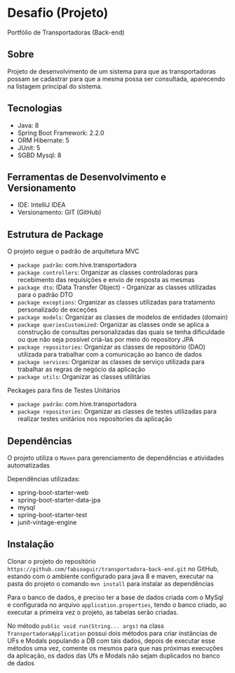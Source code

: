 # Desafio (Projeto)
Portfólio de Transportadoras (Back-end)

## Sobre
Projeto de desenvolvimento de um sistema para que as transportadoras possam se
cadastrar para que a mesma possa ser consultada, aparecendo na listagem principal do sistema.

## Tecnologias
- Java: 8
- Spring Boot Framework: 2.2.0
- ORM Hibernate: 5
- JUnit: 5
- SGBD Mysql: 8

## Ferramentas de Desenvolvimento e Versionamento
- IDE: IntelliJ IDEA
- Versionamento: GIT (GitHub)

## Estrutura de Package
O projeto segue o padrão de arquitetura MVC

- `package padrão`: com.hive.transportadora
- `package controllers`:  Organizar as classes controladoras para recebimento das requisições e envio de resposta as mesmas
- `package dto`: (Data Transfer Object) - Organizar as classes utilizadas para o padrão DTO
- `package exceptions`: Organizar as classes utilizadas para tratamento personalizado de exceções
- `package models`: Organizar as classes de modelos de entidades (domain)
- `package queriesCustomized`: Organizar as classes onde se aplica a construção de consultas personalizadas das quais
se tenha dificuldade ou que não seja possível criá-las por meio do repository JPA
- `package repositories`: Organizar as classes de repositório (DAO) utilizada para trabalhar com a comunicação ao banco de dados
- `package services`: Organizar as classes de serviço utilizada para trabalhar as regras de negócio da aplicação
- `package utils`: Organizar as classes utilitárias

Peckages para fins de Testes Unitários
- `package padrão`: com.hive.transportadora
- `package repositories`: Organizar as classes de testes utilizadas para realizar testes unitários nos repositories da aplicação

## Dependências
O projeto utiliza o `Maven` para gerenciamento de dependências e atividades automatizadas

Dependências utilizadas:
- spring-boot-starter-web
- spring-boot-starter-data-jpa
- mysql
- spring-boot-starter-test
- junit-vintage-engine

## Instalação
Clonar o projeto do repositório `https://github.com/fabioaguir/transportadora-back-end.git` no GitHub,
estando com o ambiente configurado para java 8 e maven, executar na pasta do projeto o comando `mvn install` 
para instalar as dependências

Para o banco de dados, é preciso ter a base de dados criada com o MySql e configurada no arquivo `application.properties`,
tendo o banco criado, ao executar a primeira vez o projeto, as tabelas serão criadas.

No método `public void run(String... args)` na class `TransportadoraApplication` possui dois métodos para criar instâncias
de UFs e Modals populando a DB com tais dados, depois de executar esse métodos uma vez, comente os mesmos para que nas
próximas execuções da aplicação, os dados das Ufs e Modals não sejam duplicados no banco de dados